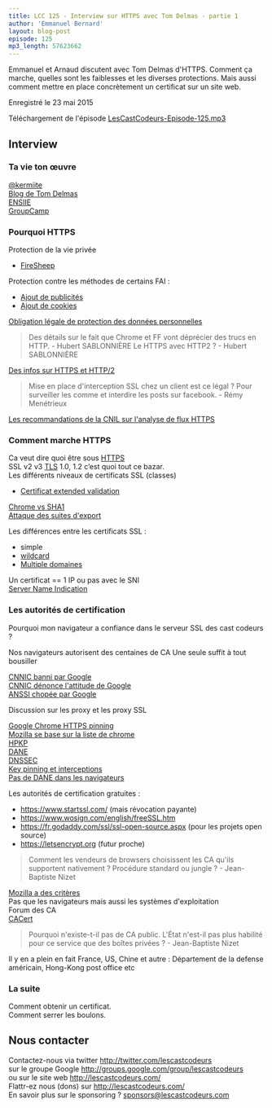 ```yaml
---
title: LCC 125 - Interview sur HTTPS avec Tom Delmas - partie 1
author: 'Emmanuel Bernard'
layout: blog-post
episode: 125
mp3_length: 57623662
---
```

Emmanuel et Arnaud discutent avec Tom Delmas d'HTTPS.
Comment ça marche, quelles sont les faiblesses et les diverses protections.
Mais aussi comment mettre en place concrètement un certificat sur un site web.

Enregistré le 23 mai 2015

Téléchargement de l'épisode [LesCastCodeurs-Episode-125.mp3](http://traffic.libsyn.com/lescastcodeurs/LesCastCodeurs-Episode-125.mp3)  

## Interview

### Ta vie ton œuvre

[@kermiite](https://twitter.com/kermiite)  
[Blog de Tom Delmas](https://blog.tdelmas.ovh)  
[ENSIIE](http://www.ensiie.fr)  
[GroupCamp](http://www.groupcamp.fr)  

### Pourquoi HTTPS

Protection de la vie privée  

* [FireSheep](http://www.pcworld.com/article/209333/how_to_hijack_facebook_using_firesheep.html)  

Protection contre les méthodes de certains FAI :

* [Ajout de publicités](http://arstechnica.com/tech-policy/2014/09/why-comcasts-javascript-ad-injections-threaten-security-net-neutrality/)
* [Ajout de cookies](https://www.eff.org/fr/deeplinks/2014/11/verizon-x-uidh)

[Obligation légale de protection des données personnelles](http://vosdroits.service-public.fr/professionnels-entreprises/F24270.xhtml#N1014E)

> Des détails sur le fait que Chrome et FF vont déprécier des trucs en HTTP. - Hubert SABLONNIÈRE
> Le HTTPS avec HTTP2 ? - Hubert SABLONNIÈRE

[Des infos sur HTTPS et HTTP/2](http://daniel.haxx.se/blog/2015/03/06/tls-in-http2/)  

> Mise en place d'interception SSL chez un client est ce légal ? Pour surveiller les comme et interdire les posts sur facebook. - Rémy Menétrieux

[Les recommandations de la CNIL sur l'analyse de flux HTTPS](http://www.cnil.fr/linstitution/actualite/article/article/analyse-de-flux-https-bonnes-pratiques-et-questions/)  

### Comment marche HTTPS

Ca veut dire quoi être sous [HTTPS](https://en.wikipedia.org/wiki/HTTPS)  
SSL v2 v3 [TLS](https://en.wikipedia.org/wiki/Transport_Layer_Security) 1.0, 1.2 c’est quoi tout ce bazar.  
Les différents niveaux de certificats SSL (classes)  

* [Certificat extended validation](https://en.wikipedia.org/wiki/Extended_Validation_Certificate)  

[Chrome vs SHA1](https://blog.filippo.io/the-unofficial-chrome-sha1-faq/)  
[Attaque des suites d'export](http://thehackernews.com/2015/03/freak-openssl-vulnerability.html)  

Les différences entre les certificats SSL :  

- simple
- [wildcard](https://en.wikipedia.org/wiki/Wildcard_certificate)  
- [Multiple domaines](http://info.ssl.com/article.aspx?id=12157)  

Un certificat == 1 IP ou pas avec le SNI  
[Server Name Indication](https://en.wikipedia.org/wiki/Server_Name_Indication)  

### Les autorités de certification

Pourquoi mon navigateur a confiance dans le serveur SSL des cast codeurs ?

Nos navigateurs autorisent des centaines de CA
Une seule suffit à tout bousiller

[CNNIC banni par Google](http://www.fierceitsecurity.com/story/google-drop-chinas-cnnic-root-certificate-chrome-browser/2015-04-02)  
[CNNIC dénonce l'attitude de Google](http://www.reuters.com/article/2015/04/02/us-china-google-iduskbn0mt09v20150402)  
[ANSSI chopée par Google](http://googleonlinesecurity.blogspot.fr/2013/12/further-improving-digital-certificate.html)  

Discussion sur les proxy et les proxy SSL

[Google Chrome HTTPS pinning](https://www.imperialviolet.org/2011/05/04/pinning.html)   
[Mozilla se base sur la liste de chrome](https://wiki.mozilla.org/SecurityEngineering/Public_Key_Pinning)  
[HPKP](https://timtaubert.de/blog/2014/10/http-public-key-pinning-explained/)  
[DANE](http://www.bortzmeyer.org/6698.html)  
[DNSSEC](https://wiki.mozilla.org/Security/DNSSEC-TLS-details)  
[Key pinning et interceptions](https://www.chromium.org/Home/chromium-security/security-faq#TOC-How-does-key-pinning-interact-with-local-proxies-and-filters-)  
[Pas de DANE dans les navigateurs](https://www.imperialviolet.org/2015/01/17/notdane.html)  

Les autorités de certification gratuites :

* <https://www.startssl.com/> (mais révocation payante)
* <https://www.wosign.com/english/freeSSL.htm>
* <https://fr.godaddy.com/ssl/ssl-open-source.aspx> (pour les projets open source)
* <https://letsencrypt.org> (futur proche)

> Comment les vendeurs de browsers choisissent les CA qu'ils supportent nativement ? Procédure standard ou jungle ? - Jean-Baptiste Nizet

[Mozilla a des critères](https://www.mozilla.org/en-US/about/governance/policies/security-group/certs/policy/)  
Pas que les navigateurs mais aussi les systèmes d'exploitation  
Forum des CA  
[CACert](http://www.cacert.org)  

> Pourquoi n'existe-t-il pas de CA public. L'État n'est-il pas plus habilité pour ce service que des boîtes privées ?  - Jean-Baptiste Nizet

Il y en a plein en fait France, US, Chine et autre : Département de la defense américain, Hong-Kong post office etc

### La suite

Comment obtenir un certificat.  
Comment serrer les boulons.  

## Nous contacter

Contactez-nous via twitter <http://twitter.com/lescastcodeurs>  
sur le groupe Google <http://groups.google.com/group/lescastcodeurs>  
ou sur le site web <http://lescastcodeurs.com/>  
Flattr-ez nous (dons) sur <http://lescastcodeurs.com/>  
En savoir plus sur le sponsoring ? [sponsors@lescastcodeurs.com](mailto:sponsors@lescastcodeurs.com)

